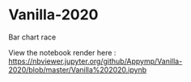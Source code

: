 # Vanilla-2020
Bar chart race

View the notebook render here : https://nbviewer.jupyter.org/github/Appymp/Vanilla-2020/blob/master/Vanilla%202020.ipynb
